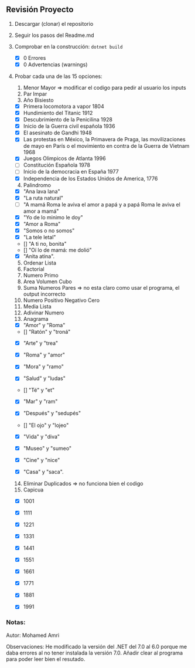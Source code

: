 ## Revisión Proyecto

1. Descargar (clonar) el repositorio

2. Seguir los pasos del Readme.md

3) Comprobar en la construcción: `dotnet build`

   - [x] 0 Errores
   - [x] 0 Advertencias (warnings)

4. Probar cada una de las 15 opciones:

   1. Menor Mayor => modificar el codigo para pedir al usuario los inputs
   2. Par Impar
   3. Año Bisiesto

   - [x] Primera locomotora a vapor 1804
   - [x] Hundimiento del Titanic 1912
   - [x] Descubrimiento de la Penicilina 1928
   - [x] Inicio de la Guerra civil española 1936
   - [x] El asesinato de Gandhi 1948
   - [x] Las protestas en México, la Primavera de Praga, las movilizaciones de mayo en París o el movimiento en contra de la Guerra de Vietnam 1968
   - [x] Juegos Olimpicos de Atlanta 1996
   - [ ] Constitución Española 1978
   - [ ] Inicio de la democracia en España 1977
   - [x] Independencia de los Estados Unidos de America, 1776

   4. Palindromo

   - [x] "Ana lava lana"
   - [x] "La ruta natural"
   - [ ] "A mamá Roma le aviva el amor a papá y a papá Roma le aviva el amor a mamá"
   - [x] "Yo de lo minimo le doy"
   - [x] "Amor a Roma"
   - [x] "Somos o no somos"
   - [x] "La tele letal"
   - [] "A ti no, bonita"
   - [] "Oí lo de mamá: me dolió"
   - [x] "Anita atina".

   5. Ordenar Lista
   6. Factorial
   7. Numero Primo
   8. Area Volumen Cubo
   9. Suma Numeros Pares => no esta claro como usar el programa, el output incorrecto
   10. Numero Positivo Negativo Cero
   11. Media Lista
   12. Adivinar Numero
   13. Anagrama

   - [x] "Amor" y "Roma"

   - [] "Ratón" y "troná"

   - [x] "Arte" y "trea"

   - [x] "Roma" y "amor"

   - [x] "Mora" y "ramo"

   - [x] "Salud" y "ludas"

   - [] "Té" y "et"

   - [x] "Mar" y "ram"

   - [x] "Después" y "sedupés"

   - [] "El ojo" y "lojeo"

   - [x] "Vida" y "diva"

   - [x] "Museo" y "sumeo"

   - [x] "Cine" y "nice"

   - [x] "Casa" y "saca".

   14. Eliminar Duplicados => no funciona bien el codigo
   15. Capicua

   - [x] 1001

   - [x] 1111

   - [x] 1221

   - [x] 1331

   - [x] 1441

   - [x] 1551

   - [x] 1661

   - [x] 1771

   - [x] 1881

   - [x] 1991

### Notas:

Autor: Mohamed Amri

Observaciones:
He modificado la versión del .NET del 7.0 al 6.0 porque me daba errores al no tener instalada la versión 7.0.
Añadir clear al programa para poder leer bien el resutado.
